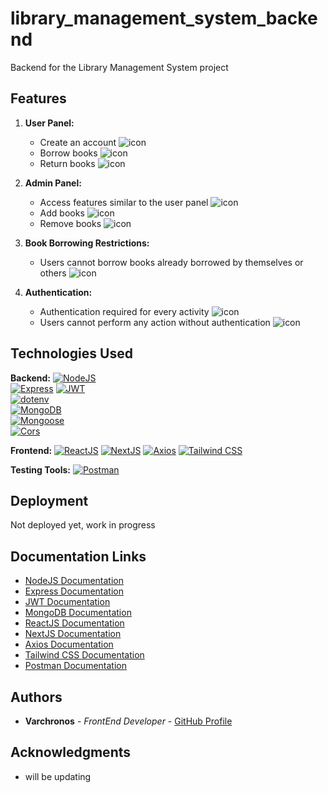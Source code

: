 # library_management_system_backend
Backend for the Library Management System project

## Features
1. **User Panel:**
   - Create an account ![icon](https://img.shields.io/badge/account-Create-brightgreen?style=flat-square)
   - Borrow books ![icon](https://img.shields.io/badge/books-Borrow-blue?style=flat-square)
   - Return books ![icon](https://img.shields.io/badge/books-Return-brightgreen?style=flat-square)

2. **Admin Panel:**
   - Access features similar to the user panel ![icon](https://img.shields.io/badge/features-Access-blueviolet?style=flat-square)
   - Add books ![icon](https://img.shields.io/badge/books-Add-orange?style=flat-square)
   - Remove books ![icon](https://img.shields.io/badge/books-Remove-red?style=flat-square)

3. **Book Borrowing Restrictions:**
   - Users cannot borrow books already borrowed by themselves or others ![icon](https://img.shields.io/badge/restrictions-No%20Double%20Borrowing-lightgrey?style=flat-square)

4. **Authentication:**
   - Authentication required for every activity ![icon](https://img.shields.io/badge/authentication-Required-ff69b4?style=flat-square)
   - Users cannot perform any action without authentication ![icon](https://img.shields.io/badge/authentication-Required-ff69b4?style=flat-square)

## Technologies Used

**Backend:**
[![NodeJS](https://img.shields.io/badge/NodeJS-14.x-brightgreen?style=flat-square&logo=node.js)](https://nodejs.org/)   
[![Express](https://img.shields.io/badge/Express-4.x-blue?style=flat-square&logo=express)](https://expressjs.com/)
[![JWT](https://img.shields.io/badge/JWT-latest-orange?style=flat-square&logo=json-web-tokens)](https://jwt.io/)    
[![dotenv](https://img.shields.io/badge/dotenv-latest-yellow?style=flat-square&logo=npm)](https://www.npmjs.com/package/dotenv)   
[![MongoDB](https://img.shields.io/badge/MongoDB-latest-green?style=flat-square&logo=mongodb)](https://www.mongodb.com/)   
[![Mongoose](https://img.shields.io/badge/Mongoose-latest-success?style=flat-square&logo=mongoose)](https://mongoosejs.com/)   
[![Cors](https://img.shields.io/badge/Cors-latest-blueviolet?style=flat-square&logo=mozilla-firefox-browser)](https://developer.mozilla.org/en-US/docs/Web/HTTP/CORS)

**Frontend:**
   [![ReactJS](https://img.shields.io/badge/ReactJS-latest-blue?style=flat-square&logo=react)](https://reactjs.org/)
   [![NextJS](https://img.shields.io/badge/NextJS-latest-success?style=flat-square&logo=next.js)](https://nextjs.org/)
   [![Axios](https://img.shields.io/badge/Axios-latest-informational?style=flat-square&logo=axios)](https://axios-http.com/)
   [![Tailwind CSS](https://img.shields.io/badge/Tailwind%20CSS-latest-blueviolet?style=flat-square&logo=tailwind-css)](https://tailwindcss.com/)

**Testing Tools:**
[![Postman](https://img.shields.io/badge/Postman-latest-orange?style=flat-square&logo=postman)](https://www.postman.com/)

## Deployment

Not deployed yet, work in progress

## Documentation Links

- [NodeJS Documentation](https://nodejs.org/documentation/)
- [Express Documentation](https://expressjs.com/en/4x/api.html)
- [JWT Documentation](https://jwt.io/introduction/)
- [MongoDB Documentation](https://docs.mongodb.com/)
- [ReactJS Documentation](https://reactjs.org/docs/getting-started.html)
- [NextJS Documentation](https://nextjs.org/docs/getting-started)
- [Axios Documentation](https://axios-http.com/docs/intro)
- [Tailwind CSS Documentation](https://tailwindcss.com/docs)
- [Postman Documentation](https://learning.postman.com/docs/)

## Authors

- **Varchronos** - *FrontEnd Developer* - [GitHub Profile](https://github.com/Varchronos)

## Acknowledgments

- will be updating
